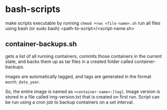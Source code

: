 
# bash-scripts
make scripts executable by running `chmod +rwx <file-name>.sh`
run all files using bash (or sudo bash) &lt;path-to-script>/&lt;script-name.sh>

## container-backups.sh

gets a list of all running containers, commits those containers in the current state, and backs them up as tar files in a created folder called container-backups.

images are automatically tagged, and tags are generated in the format `month_date_year`. 

So, the entire image is named as `<container-name>:[tag]`. Image version is stored in a file called img-version.txt that is created on first run. Script can be run using a cron job to backup containers on a set interval. 
